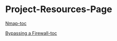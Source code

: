 # Project-Resources-Page



<medium><a href='https://nmap.org/'>Nmap-toc</a></medium>

  </small><a href='https://nmap.org/book/firewall-subversion.html'>Bypassing a Firewall-toc</a></small>

